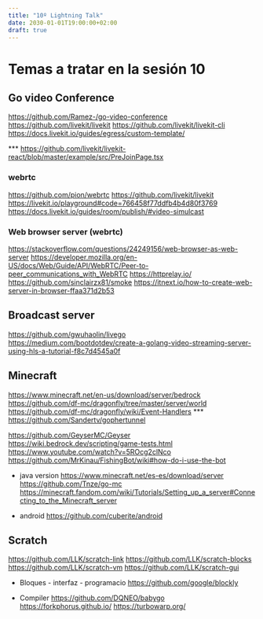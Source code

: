 ```yaml
---
title: "10º Lightning Talk"
date: 2030-01-01T19:00:00+02:00
draft: true
---
```


# Temas a tratar en la sesión 10

## Go video Conference
https://github.com/Ramez-/go-video-conference
https://github.com/livekit/livekit
https://github.com/livekit/livekit-cli
https://docs.livekit.io/guides/egress/custom-template/

*** https://github.com/livekit/livekit-react/blob/master/example/src/PreJoinPage.tsx

### webrtc
https://github.com/pion/webrtc
https://github.com/livekit/livekit
https://livekit.io/playground#code=766458f77ddfb4b4d80f3769
https://docs.livekit.io/guides/room/publish/#video-simulcast

### Web browser server (webrtc)
https://stackoverflow.com/questions/24249156/web-browser-as-web-server
https://developer.mozilla.org/en-US/docs/Web/Guide/API/WebRTC/Peer-to-peer_communications_with_WebRTC
https://httprelay.io/
https://github.com/sinclairzx81/smoke
https://itnext.io/how-to-create-web-server-in-browser-ffaa371d2b53


## Broadcast server
https://github.com/gwuhaolin/livego
https://medium.com/bootdotdev/create-a-golang-video-streaming-server-using-hls-a-tutorial-f8c7d4545a0f

## Minecraft
https://www.minecraft.net/en-us/download/server/bedrock
https://github.com/df-mc/dragonfly/tree/master/server/world
    https://github.com/df-mc/dragonfly/wiki/Event-Handlers
*** https://github.com/Sandertv/gophertunnel

https://github.com/GeyserMC/Geyser
https://wiki.bedrock.dev/scripting/game-tests.html
https://www.youtube.com/watch?v=5ROcg2clNco
https://github.com/MrKinau/FishingBot/wiki#how-do-i-use-the-bot

- java version
https://www.minecraft.net/es-es/download/server
https://github.com/Tnze/go-mc
https://minecraft.fandom.com/wiki/Tutorials/Setting_up_a_server#Connecting_to_the_Minecraft_server


- android
https://github.com/cuberite/android

## Scratch
https://github.com/LLK/scratch-link
https://github.com/LLK/scratch-blocks
https://github.com/LLK/scratch-vm
https://github.com/LLK/scratch-gui

- Bloques - interfaz - programacio
https://github.com/google/blockly

- Compiler
https://github.com/DQNEO/babygo
https://forkphorus.github.io/
https://turbowarp.org/


